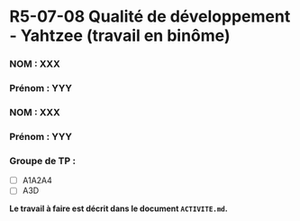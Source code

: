 # R5-07-08 Qualité de développement - Yahtzee (travail en binôme)

### NOM : XXX
### Prénom : YYY

### NOM : XXX
### Prénom : YYY

### Groupe de TP :
- [ ] A1A2A4
- [ ] A3D

**Le travail à faire est décrit dans le document `ACTIVITE.md`.**



